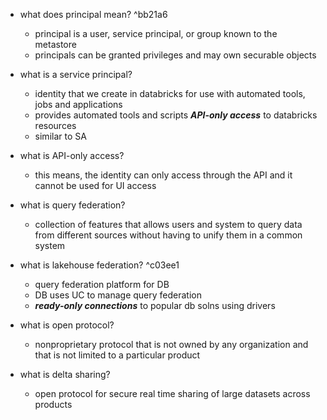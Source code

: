 - what does principal mean? ^bb21a6
	- principal is a user, service principal, or group known to the metastore
	- principals can be granted privileges and may own securable objects
- what is a service principal?
	- identity that we create in databricks for use with automated tools, jobs and applications
	- provides automated tools and scripts ***API-only access*** to databricks resources
	- similar to SA
- what is API-only access?
	- this means, the identity can only access through the API and it cannot be used for UI access
- what is query federation?
	- collection of features that allows users and system to query data from different sources without having to unify them in a common system
- what is lakehouse federation? ^c03ee1
	- query federation platform for DB
	- DB uses UC to manage query federation
	- ***ready-only connections*** to popular db solns using drivers

- what is open protocol?
	- nonproprietary protocol that is not owned by any organization and that is not limited to a particular product
- what is delta sharing?
	- open protocol for secure real time sharing of large datasets across products
